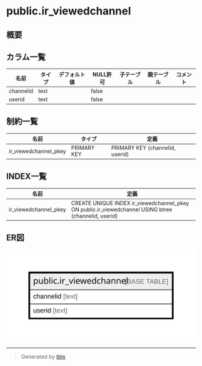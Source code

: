 # public.ir_viewedchannel

## 概要

## カラム一覧

| 名前        | タイプ    | デフォルト値       | NULL許可   | 子テーブル      | 親テーブル      | コメント     |
| --------- | ------ | ------------ | -------- | ---------- | ---------- | -------- |
| channelid | text   |              | false    |            |            |          |
| userid    | text   |              | false    |            |            |          |

## 制約一覧

| 名前                    | タイプ         | 定義                              |
| --------------------- | ----------- | ------------------------------- |
| ir_viewedchannel_pkey | PRIMARY KEY | PRIMARY KEY (channelid, userid) |

## INDEX一覧

| 名前                    | 定義                                                                                                   |
| --------------------- | ---------------------------------------------------------------------------------------------------- |
| ir_viewedchannel_pkey | CREATE UNIQUE INDEX ir_viewedchannel_pkey ON public.ir_viewedchannel USING btree (channelid, userid) |

## ER図

![er](public.ir_viewedchannel.svg)

---

> Generated by [tbls](https://github.com/k1LoW/tbls)
